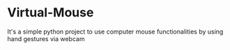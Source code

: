 # Virtual-Mouse
It's a simple python project to use computer mouse functionalities by using hand gestures via webcam
